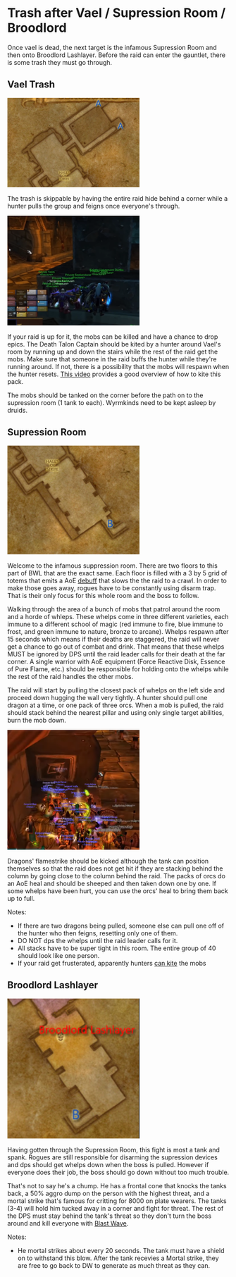 # Trash after Vael / Supression Room / Broodlord

Once vael is dead, the next target is the infamous Supression Room and then onto Broodlord Lashlayer.
Before the raid can enter the gauntlet, there is some trash they must go through.

## Vael Trash

<img src="./images/supression-trash.png" width="300px" />

The trash is skippable by having the entire raid hide behind a corner while a hunter pulls the group
and feigns once everyone's through.

<img src="./images/supression-hide.png" width="300px"/>

If your raid is up for it, the mobs can be killed and have a chance to drop epics. The Death Talon Captain
should be kited by a hunter around Vael's room by running up and down the stairs while the rest of the raid get
the mobs. Make sure that someone in the raid buffs the hunter while they're running around. If not, there is
a possibility that the mobs will respawn when the hunter resets. [This video](https://youtu.be/ViurYyGYBCs?t=140)
provides a good overview of how to kite this pack.

The mobs should be tanked on the corner before the path on to the supression room (1 tank to each).
Wyrmkinds need to be kept asleep by druids.

## Supression Room

<img src="./images/supression-map.png" width="300px" />

Welcome to the infamous suppression room. There are two floors to this part of BWL that are the exact same.
Each floor is filled with a 3 by 5 grid of totems that emits a AoE [debuff](https://classic.wowhead.com/spell=22247/suppression-aura)
that slows the the raid to a crawl. In order to make those goes away, rogues have to be constantly using
disarm trap. That is their only focus for this whole room and the boss to follow.

Walking through the area of a bunch of mobs that patrol around the room and a horde of whleps. These whelps come in three different
varieties, each immune to a different school of magic (red immune to fire, blue immune to frost, and green immune to nature, bronze to arcane).
Whelps respawn after 15 seconds which means if their deaths are staggered, the raid will never get a chance to go out of combat and
drink. That means that these whelps MUST be ignored by DPS until the raid leader calls for their death at the far corner. A single warrior
with AoE equipment (Force Reactive Disk, Essence of Pure Flame, etc.) should be responsible for holding onto the whelps while the
rest of the raid handles the other mobs.

The raid will start by pulling the closest pack of whelps on the left side and proceed down hugging the wall very tightly. A hunter
should pull one dragon at a time, or one pack of three orcs. When a mob is pulled, the raid should stack behind the nearest pillar
and using only single target abilities, burn the mob down.

<img src="./images/supression-column.png" width="300px" />

Dragons' flamestrike should be kicked although the tank can position themselves so that the raid does not get hit
if they are stacking behind the column by going close to the column behind the raid. The packs of orcs do an AoE heal
and should be sheeped and then taken down one by one. If some whelps have been hurt, you can use the orcs' heal to
bring them back up to full.

Notes:

- If there are two dragons being pulled, someone else can pull one off of the hunter who then feigns, resetting only one of them.
- DO NOT dps the whelps until the raid leader calls for it.
- All stacks have to be super tight in this room. The entire group of 40 should look like one person.
- If your raid get frusterated, apparently hunters [can kite](https://www.youtube.com/watch?v=7bNyXFhTUjU) the mobs

## Broodlord Lashlayer

<img src="./images/broodlord-map.png" width="300px" />

Having gotten through the Supression Room, this fight is most a tank and spank. Rogues are still
responsible for disarming the supression devices and dps should get whelps down when the boss is
pulled. However if everyone does their job, the boss should go down without too much trouble.

That's not to say he's a chump. He has a frontal cone that knocks the tanks back, a 50% aggro dump on the person
with the highest threat, and a mortal strike that's famous for critting for 8000 on plate wearers.
The tanks (3-4) will hold him tucked away in a corner and fight for threat. The rest of the DPS must stay 
behind the tank's threat so they don't turn the boss around and kill everyone with 
[Blast Wave](https://classic.wowhead.com/spell=23331/blast-wave).

Notes:

- He mortal strikes about every 20 seconds. The tank must have a shield on to withstand this blow. After the tank recevies a
  Mortal strike, they are free to go back to DW to generate as much threat as they can.
